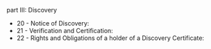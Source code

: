 part III: Discovery

<ul>
			<li>20 - Notice of Discovery: <ul>
			</ul></li>			<li>21 - Verification and Certification: <ul>
			</ul></li>			<li>22 - Rights and Obligations of a holder of a Discovery Certificate: <ul>
			</ul></li></ul>